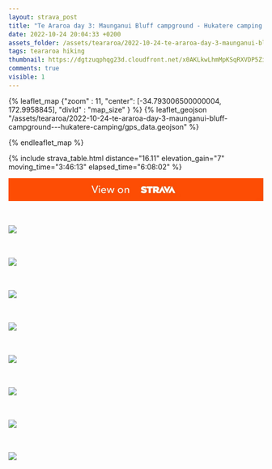```yaml
---
layout: strava_post
title: "Te Araroa day 3: Maunganui Bluff campground - Hukatere camping (Ninety mile beach)"
date: 2022-10-24 20:04:33 +0200
assets_folder: /assets/teararoa/2022-10-24-te-araroa-day-3-maunganui-bluff-campground---hukatere-camping
tags: teararoa hiking
thumbnail: https://dgtzuqphqg23d.cloudfront.net/x0AKLkwLhmMpKSqRXVDP5ZiVbVaDAVQnqjqkVR5n9LU-1024x768.jpg
comments: true
visible: 1
---
```



{% leaflet_map {"zoom" : 11,
                  "center": [-34.793006500000004, 172.9958845],
                 "divId" : "map_size" } %}
    {% leaflet_geojson "/assets/teararoa/2022-10-24-te-araroa-day-3-maunganui-bluff-campground---hukatere-camping/gps_data.geojson" %}

{% endleaflet_map %}





{% include strava_table.html distance="16.11" elevation_gain="7" moving_time="3:46:13" elapsed_time="6:08:02" %}

[![](/assets/strava.jpg)](https://www.strava.com/activities/8014853527)


<br />

![](https://dgtzuqphqg23d.cloudfront.net/x0AKLkwLhmMpKSqRXVDP5ZiVbVaDAVQnqjqkVR5n9LU-1024x768.jpg)


<br />

![](https://dgtzuqphqg23d.cloudfront.net/K-my9U4dIofTqKQWF0l9pxQ_geQapb52XUlgtZ1DUdM-1024x768.jpg)


<br />

![](https://dgtzuqphqg23d.cloudfront.net/vdk49IYZf2Cy-CA7fHjVs2zCsZM87GgnYb669KfOg10-1024x768.jpg)


<br />

![](https://dgtzuqphqg23d.cloudfront.net/gnc1dXTZk1WxuhKyk2IAuM90RknX0TjRqlqELwG-F8Q-1024x768.jpg)


<br />

![](https://dgtzuqphqg23d.cloudfront.net/VHYec1_Dt6MAo41reeQLPuZ2_VjqYVf44kxiVi14JGM-1024x768.jpg)


<br />

![](https://dgtzuqphqg23d.cloudfront.net/ACOEl-jguCDX6d-bQfJvcxy-oRClPrTY8T03VuRJXeE-1024x768.jpg)


<br />

![](https://dgtzuqphqg23d.cloudfront.net/X0fFmN8Sovl2iSqjIlSAgeBEoqzjUMdyDFbL-fzJZVo-1024x768.jpg)


<br />

![](https://dgtzuqphqg23d.cloudfront.net/uh5WwDeZr3bayTOFM617IIhXhvZht4FL2e-PrAik4nM-1024x768.jpg)
